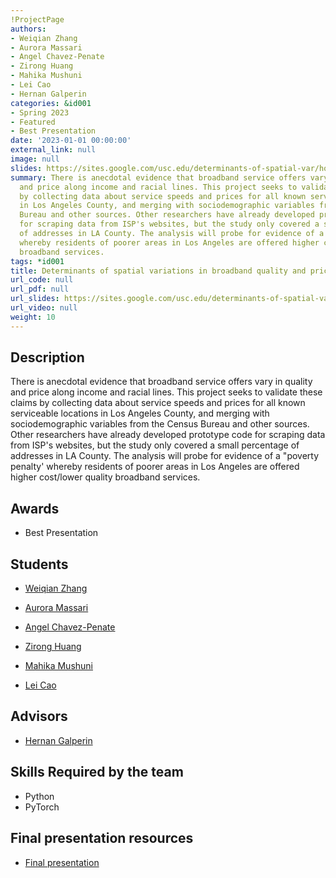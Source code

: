 ```yaml
---
!ProjectPage
authors:
- Weiqian Zhang
- Aurora Massari
- Angel Chavez-Penate
- Zirong Huang
- Mahika Mushuni
- Lei Cao
- Hernan Galperin
categories: &id001
- Spring 2023
- Featured
- Best Presentation
date: '2023-01-01 00:00:00'
external_link: null
image: null
slides: https://sites.google.com/usc.edu/determinants-of-spatial-var/home
summary: There is anecdotal evidence that broadband service offers vary in quality
  and price along income and racial lines. This project seeks to validate these claims
  by collecting data about service speeds and prices for all known serviceable locations
  in Los Angeles County, and merging with sociodemographic variables from the Census
  Bureau and other sources. Other researchers have already developed prototype code
  for scraping data from ISP's websites, but the study only covered a small percentage
  of addresses in LA County. The analysis will probe for evidence of a "poverty penalty'
  whereby residents of poorer areas in Los Angeles are offered higher cost/lower quality
  broadband services.
tags: *id001
title: Determinants of spatial variations in broadband quality and prices
url_code: null
url_pdf: null
url_slides: https://sites.google.com/usc.edu/determinants-of-spatial-var/home
url_video: null
weight: 10
---
```

## Description

There is anecdotal evidence that broadband service offers vary in quality and price along income and racial lines. This project seeks to validate these claims by collecting data about service speeds and prices for all known serviceable locations in Los Angeles County, and merging with sociodemographic variables from the Census Bureau and other sources. Other researchers have already developed prototype code for scraping data from ISP&#39;s websites, but the study only covered a small percentage of addresses in LA County. The analysis will probe for evidence of a &#34;poverty penalty&#39; whereby residents of poorer areas in Los Angeles are offered higher cost/lower quality broadband services.



## Awards
* Best Presentation





## Students

* [Weiqian Zhang](../../../author/weiqian-zhang)

* [Aurora Massari](../../../author/aurora-massari)

* [Angel Chavez-Penate](../../../author/angel-chavez-penate)

* [Zirong Huang](../../../author/zirong-huang)

* [Mahika Mushuni](../../../author/mahika-mushuni)

* [Lei Cao](../../../author/lei-cao)

## Advisors

* [Hernan Galperin](../../../author/hernan-galperin)

## Skills Required by the team


* Python
* PyTorch
## Final presentation resources

* [Final presentation](https://sites.google.com/usc.edu/determinants-of-spatial-var/home)